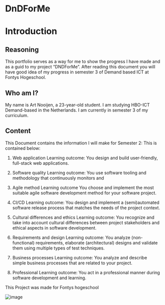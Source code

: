 # DnDForMe

# Introduction 

## Reasoning 
This portfolio serves as a way for me to show the progress I have made and as a guid to my project “DNDForMe”. After reading this document you will have good idea of my progress in semester 3 of Demand based ICT at Fontys Hogeschool. 


## Who am I? 
My name is Art Nooijen, a 23-year-old student. I am studying HBO-ICT Demand-based in the Netherlands. I am currently in semester 3 of my curriculum.    

## Content

This Document contains the information I will make for Semester 2: 
This is contained below: 

1. Web application
Learning outcome: You design and build user-friendly, full-stack web applications. 

2. Software quality
Learning outcome: You use software tooling and methodology that continuously monitors and 

3. Agile method
Learning outcome You choose and implement the most suitable agile software development method for your software project.

4. CI/CD
Learning outcome: You design and implement a (semi)automated software release process that matches the needs of the project context. 

5. Cultural differences and ethics
Learning outcome: You recognize and take into account cultural differences between project stakeholders and ethical aspects in software development.

6. Requirements and design
Learning outcome: You analyze (non-functional) requirements, elaborate (architectural) designs and validate them using multiple types of test techniques.

7. Business processes
Learning outcome: You analyze and describe simple business processes that are related to your project. 

8. Professional
Learning outcome: You act in a professional manner during software development and learning. 

This Project was made for Fontys hogeschool

![image](https://user-images.githubusercontent.com/67277022/196338324-e5145648-1fe8-4483-9232-d8130fa7f092.png)



